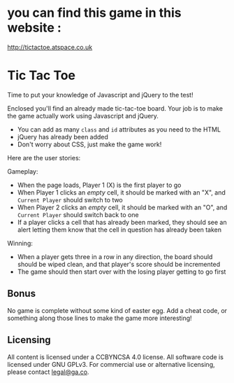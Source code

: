 # you can find this game in this website :

http://tictactoe.atspace.co.uk

# Tic Tac Toe

Time to put your knowledge of Javascript and jQuery to the test!

Enclosed you'll find an already made tic-tac-toe board. Your job is to make the game actually work using Javascript and jQuery.

- You can add as many `class` and `id` attributes as you need to the HTML
- jQuery has already been added
- Don't worry about CSS, just make the game work!

Here are the user stories:

Gameplay:
- When the page loads, Player 1 (X) is the first player to go
- When Player 1 clicks an *empty* cell, it should be marked with an "X", and `Current Player` should switch to two
- When Player 2 clicks an *empty* cell, it should be marked with an "O", and `Current Player` should switch back to one
- If a player clicks a cell that has already been marked, they should see an alert letting them know that the cell in question has already been taken

Winning:
- When a player gets three in a row in any direction, the board should should be wiped clean, and that player's score should be incremented
- The game should then start over with the losing player getting to go first

## Bonus

No game is complete without some kind of easter egg. Add a cheat code, or something along those lines to make the game more interesting!

## Licensing
All content is licensed under a CC­BY­NC­SA 4.0 license.
All software code is licensed under GNU GPLv3. For commercial use or alternative licensing, please contact legal@ga.co.
